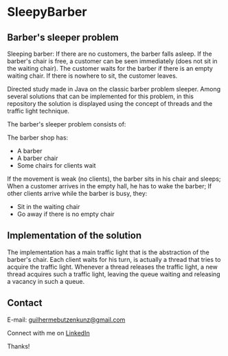 # SleepyBarber

## Barber's sleeper problem

Sleeping barber: If there are no customers, the barber falls asleep. If the barber's chair is free, a customer can be seen immediately (does not sit in the waiting chair). The customer waits for the barber if there is an empty waiting chair. If there is nowhere to sit, the customer leaves.

Directed study made in Java on the classic barber problem sleeper.
Among several solutions that can be implemented for this problem, in this repository the solution is displayed using the concept of threads and the traffic light technique.

The barber's sleeper problem consists of:

The barber shop has:

<ul>
<li>A barber</li>
<li>A barber chair</li>
<li>Some chairs for clients wait</li>
</ul>

If the movement is weak (no clients), the barber sits in his chair and sleeps;
When a customer arrives in the empty hall, he has to wake the barber;
If other clients arrive while the barber is busy, they:

<ul>
<li>Sit in the waiting chair</li>
<li>Go away if there is no empty chair</li>
</ul>

## Implementation of the solution

The implementation has a main traffic light that is the abstraction of the barber's chair. 
Each client waits for his turn, is actually a thread that tries to acquire the traffic light. 
Whenever a thread releases the traffic light, a new thread acquires such a traffic light, 
leaving the queue waiting and releasing a vacancy in such a queue.

## Contact

E-mail: guilhermebutzenkunz@gmail.com

Connect with me on [LinkedIn](https://www.linkedin.com/in/guilherme-butzen-kunz-026287202/)

Thanks!
